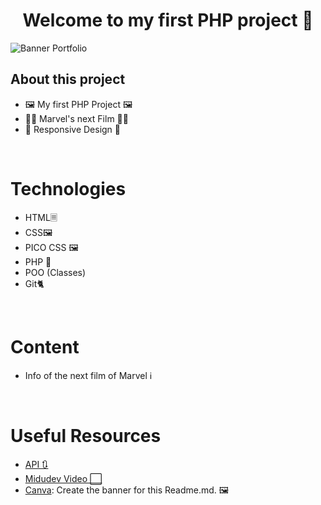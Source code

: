 <div align="center">
<h1 align="center">Welcome to my first PHP project</a> 👋</h1>
</div>
<img src="https://i.imgur.com/PUcwKzn.png" alt="Banner Portfolio">

## About this project

- 🖼️ My first PHP Project 🖼️
- 👋🏻​​ Marvel's next Film 👋🏻​​
- 📱 Responsive Design 📱
<br>

# Technologies

- HTML🗏
- CSS🖼️
- PICO CSS 🖼️
- PHP 🐘
- POO (Classes)
- Git🐈​
<br>

# Content
- Info of the next film of Marvel ℹ️
<br>

# Useful Resources
- <a href="https://github.com/DiljotSG/MCU-Countdown" target="_blank">API 🔃
- <a href="https://www.youtube.com/watch?v=BcGAPkjt_IE&ab_channel=midulive" target="_blank">Midudev Video ⬜
- <a href="https://www.canva.com" target="_blank">Canva</a>: Create the banner for this Readme.md. 🖼️
